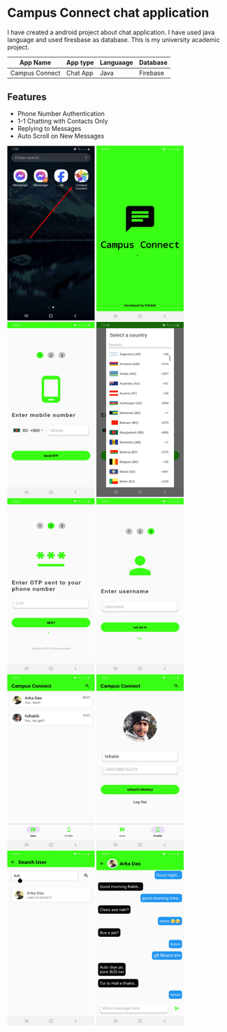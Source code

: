# Campus Connect chat application

I have created a android project about chat application. I have used java language and used firesbase as database.
This is my university academic project.

| App Name | App type | Languaage | Database |
|-|-|-|-|
| Campus Connect | Chat App | Java | Firebase |

## Features
- Phone Number Authentication
- 1-1 Chatting with Contacts Only
- Replying to Messages
- Auto Scroll on New Messages

<img src ="https://github.com/fsRakib/Campus_Connect/blob/master/asset/Chat%20icon.png" width="200" height="400"> <img src ="https://github.com/fsRakib/Campus_Connect/blob/master/asset/splash_Activity.jpg" width="200" height="400"> <img src ="https://github.com/fsRakib/Campus_Connect/blob/master/asset/enter%20phone.jpg" width="200" height="400"> <img src="https://github.com/fsRakib/Campus_Connect/blob/master/asset/country%20code.jpg" width="200" height="400"> <img src ="https://github.com/fsRakib/Campus_Connect/blob/master/asset/send%20otp.jpg" width="200" height="400"> <img src ="https://github.com/fsRakib/Campus_Connect/blob/master/asset/enter%20username.jpg" width="200" height="400"> <img src ="https://github.com/fsRakib/Campus_Connect/blob/master/asset/chat%20screen.jpg" width="200" height="400"> <img src ="https://github.com/fsRakib/Campus_Connect/blob/master/asset/profile.jpg" width="200" height="400"> <img src ="https://github.com/fsRakib/Campus_Connect/blob/master/asset/search%20user.jpg" width="200" height="400"> <img src ="https://github.com/fsRakib/Campus_Connect/blob/master/asset/chats.jpg" width="200" height="400">


